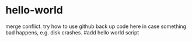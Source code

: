 # hello-world
merge conflict.
try how to use github
back up code here
in case something bad happens, e.g. disk crashes.
#add hello world script

